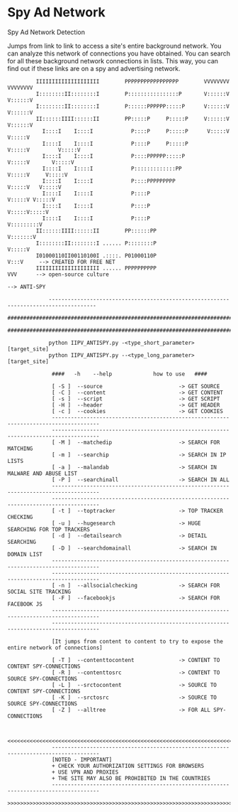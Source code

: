 # Spy Ad Network
Spy Ad Network Detection

Jumps from link to link to access a site's entire background network. You can analyze this network of connections you have obtained.
You can search for all these background network connections in lists. This way, you can find out if these links are on a spy and advertising network.

      
                  
             IIIIIIIIIIIIIIIIIIII        PPPPPPPPPPPPPPPPP        VVVVVVVV           VVVVVVVV
             I::::::::II::::::::I        P::::::::::::::::P       V::::::V           V::::::V
             I::::::::II::::::::I        P::::::PPPPPP:::::P      V::::::V           V::::::V
             II::::::IIII::::::II        PP:::::P     P:::::P     V::::::V           V::::::V
               I::::I    I::::I            P::::P     P:::::P      V:::::V           V:::::V 
               I::::I    I::::I            P::::P     P:::::P       V:::::V         V:::::V  
               I::::I    I::::I            P::::PPPPPP:::::P         V:::::V       V:::::V   
               I::::I    I::::I            P:::::::::::::PP           V:::::V     V:::::V    
               I::::I    I::::I            P::::PPPPPPPPP              V:::::V   V:::::V     
               I::::I    I::::I            P::::P                       V:::::V V:::::V      
               I::::I    I::::I            P::::P                        V:::::V:::::V       
               I::::I    I::::I            P::::P                         V:::::::::V        
             II::::::IIII::::::II        PP::::::PP                        V:::::::V         
             I::::::::II::::::::I ...... P::::::::P                         V:::::V          
             I01000110II00110100I .::::. P01000110P                          V:::V     --> CREATED FOR FREE NET
             IIIIIIIIIIIIIIIIIIII ...... PPPPPPPPPP                           VVV      --> open-source culture
                                                                                       --> ANTI-SPY
                  
                 -------------------------------------------------------------------------------------
                 ############################################################################################################
                 ############################################################################################################
                  
                 python IIPV_ANTISPY.py -<type_short_parameter> [target_site]
                 python IIPV_ANTISPY.py --<type_long_parameter> [target_site]
                  
                  ####   -h    --help             how to use   ####
                  
                  [ -S ]  --source                        -> GET SOURCE
                  [ -C ]  --content                       -> GET CONTENT
                  [ -s ]  --script                        -> GET SCRIPT 
                  [ -H ]  --header                        -> GET HEADER
                  [ -c ]  --cookies                       -> GET COOKIES
                  -------------------------------------------------------------------------------------
                  -------------------------------------------------------------------------------------
                  [ -M ]  --matchedip                     -> SEARCH FOR MATCHING
                  [ -m ]  --searchip                      -> SEARCH IN IP LISTS
                  [ -a ]  --malandab                      -> SEARCH IN MALWARE AND ABUSE LIST 
                  [ -P ]  --searchinall                   -> SEARCH IN ALL
                  -------------------------------------------------------------------------------------
                  -------------------------------------------------------------------------------------
                  [ -t ]  --toptracker                    -> TOP TRACKER CHECKING
                  [ -u ]  --hugesearch                    -> HUGE SEARCHING FOR TOP TRACKERS
                  [ -d ]  --detailsearch                  -> DETAIL SEARCHING 
                  [ -D ]  --searchdomainall               -> SEARCH IN DOMAIN LIST
                  -------------------------------------------------------------------------------------
                  -------------------------------------------------------------------------------------
                  [ -n ]  --allsocialchecking             -> SEARCH FOR SOCIAL SITE TRACKING
                  [ -F ]  --facebookjs                    -> SEARCH FOR FACEBOOK JS
                  -------------------------------------------------------------------------------------
                  -------------------------------------------------------------------------------------
                  
                  [It jumps from content to content to try to expose the entire network of connections]
                  
                  [ -T ]  --contenttocontent              -> CONTENT TO CONTENT SPY-CONNECTIONS
                  [ -R ]  --contenttosrc                  -> CONTENT TO SOURCE SPY-CONNECTIONS
                  [ -L ]  --srctocontent                  -> SOURCE TO CONTENT SPY-CONNECTIONS
                  [ -K ]  --srctosrc                      -> SOURCE TO SOURCE SPY-CONNECTIONS
                  [ -Z ]  --alltree                       -> FOR ALL SPY-CONNECTIONS
                  
                  
                  <<<<<<<<<<<<<<<<<<<<<<<<<<<<<<<<<<<<<<<<<<<<<<<<<<<<<<<<<<<<<<<<<<<<<<<<<<<<<<<<<<<<<
                  -------------------------------------------------------------------------------------
                  [NOTED - IMPORTANT]
                  + CHECK YOUR AUTHORIZATION SETTINGS FOR BROWSERS
                  + USE VPN AND PROXIES
                  + THE SITE MAY ALSO BE PROHIBITED IN THE COUNTRIES
                  -------------------------------------------------------------------------------------
                  >>>>>>>>>>>>>>>>>>>>>>>>>>>>>>>>>>>>>>>>>>>>>>>>>>>>>>>>>>>>>>>>>>>>>>>>>>>>>>>>>>>>>
                  
                  
